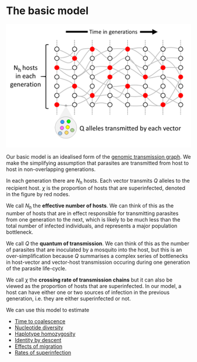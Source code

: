# The basic model

![idealised-tg](idealised-tg.png)

Our basic model is an idealised form of the [genomic transmission graph](transmission-graph.md).  We make the simplifying assumption that parasites are transmitted from host to host in non-overlapping generations. 

In each generation there are $N_h$ hosts. Each vector transmits $Q$ alleles to the recipient host.  $\chi$ is the proportion of hosts that are superinfected, denoted in the figure by red nodes.

We call $N_h$ the **effective number of hosts**.  We can think of this as the number of hosts that are in effect responsible for transmitting parasites from one generation to the next, which is likely to be much less than the total number of infected individuals, and represents a major population bottleneck.

We call $Q$ the **quantum of transmission**.  We can think of this as the number of parasites that are inoculated by a mosquito into the host, but this is an over-simplification because $Q$ summarises a complex series of bottlenecks in host-vector and vector-host transmission occuring during one generation of the parasite life-cycle.

We call $\chi$ the **crossing rate of transmission chains** but it can also be viewed as the proportion of hosts that are superinfected.  In our model, a host can have either one or two sources of infection in the previous generation, i.e. they are either superinfected or not.

We can use this model to estimate

- [Time to coalescence](coalescence-time-basic.ipynb)
- [Nucleotide diversity](nucleotide-diversity.ipynb)
- [Haplotype homozygosity](haplotype-homozygosity.ipynb)
- [Identity by descent](ibd.ipynb)
- [Effects of migration](migration-simple.ipynb)
- [Rates of superinfection](fws-compare-methods.ipynb)